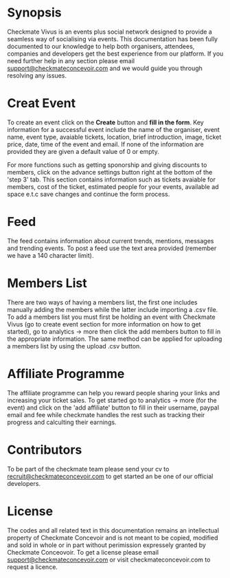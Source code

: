 # Synopsis

Checkmate Vivus is an events plus social network designed to provide a seamless way of socialising via events. This documentation has been fully documented to our knowledge to help both organisers, attendees, companies and developers get the best experience from our platform. If you need further help in any section please email support@checkmateconcevoir.com and we would guide you through resolving any issues.

# Creat Event
To create an event click on the **Create** button and **fill in the form**. Key information for a successful event include the name of the organiser, event name, event type, avaiable tickets, location, brief introduction, image, ticket price, date, time of the event and email. If none of the information are provided they are given a default value of 0 or empty. 

For more functions such as getting sponorship and giving discounts to members, click on the advance settings button right at the bottom of the 'step 3' tab. This section contains information such as tickets avaiable for members, cost of the ticket, estimated people for your events, available ad space e.t.c save changes and continue the form process. 

# Feed
The feed contains information about current trends, mentions, messages and trending events. To post a feed use the text area provided (remember we have a 140 character limit). 

# Members List
There are two ways of having a members list, the first one includes manually adding the members while the latter include importing a .csv file. To add a members list you must first be holding an event with Checkmate Vivus (go to create event section for more information on how to get started), go to analytics -> more then click the add members button to fill in the appropriate information. The same method can be applied for uploading a members list by using the upload .csv button.

# Affiliate Programme
The affiliate programme can help you reward people sharing your links and increasing your ticket sales. To get started go to analytics -> more (for the event) and click on the 'add affiliate' button to fill in their username, paypal email and fee while checkmate handles the rest such as tracking their progress and calculting their earnings.

# Contributors

To be part of the checkmate team please send your cv to recruit@checkmateconcevoir.com to get started an be one of our official developers.

# License

The codes and all related text in this documentation remains an intellectual property of Checkmate Concevoir and is not meant to be copied, modified and sold in whole or in part without perimission expressely granted by Checkmate Conceovoir. To get a license please email support@checkmateconcevoir.com or visit checkmateconcevoir.com to request a licence.
